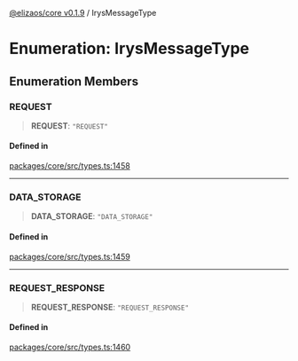 [@elizaos/core v0.1.9](../index.md) / IrysMessageType

# Enumeration: IrysMessageType

## Enumeration Members

### REQUEST

> **REQUEST**: `"REQUEST"`

#### Defined in

[packages/core/src/types.ts:1458](https://github.com/Sifchain/sa-eliza/blob/main/packages/core/src/types.ts#L1458)

***

### DATA\_STORAGE

> **DATA\_STORAGE**: `"DATA_STORAGE"`

#### Defined in

[packages/core/src/types.ts:1459](https://github.com/Sifchain/sa-eliza/blob/main/packages/core/src/types.ts#L1459)

***

### REQUEST\_RESPONSE

> **REQUEST\_RESPONSE**: `"REQUEST_RESPONSE"`

#### Defined in

[packages/core/src/types.ts:1460](https://github.com/Sifchain/sa-eliza/blob/main/packages/core/src/types.ts#L1460)
